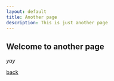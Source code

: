 ```yaml
---
layout: default
title: Another page
description: This is just another page
---
```


## Welcome to another page

_yay_



[back](./)
